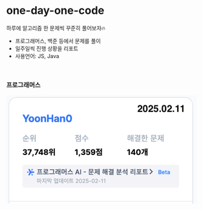 # one-day-one-code
하루에 알고리즘 한 문제씩 꾸준히 풀어보자🔥

- 프로그래머스, 백준 등에서 문제를 풀이
- 일주일씩 진행 상황을 리포트
- 사용언어: JS, Java

<br />

### 프로그래머스
![2025.02.11 진행상황](./asset/2025.02.11.png)
